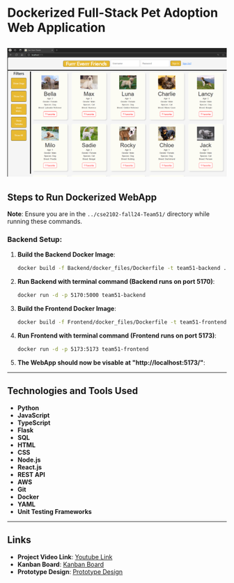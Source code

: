 # Dockerized Full-Stack Pet Adoption Web Application

![Frontend Snapshot](Frontend/Snapshots/Frontend.png "Frontend Preview")
---

## **Steps to Run Dockerized WebApp**

**Note**: Ensure you are in the `../cse2102-fall24-Team51/` directory while running these commands.

### **Backend Setup**:

1. **Build the Backend Docker Image**:
   ```bash
   docker build -f Backend/docker_files/Dockerfile -t team51-backend .

2. **Run Backend with terminal command (Backend runs on port 5170)**:
   ```bash
   docker run -d -p 5170:5000 team51-backend
   
3. **Build the Frontend Docker Image**:
   ```bash
   docker build -f Frontend/docker_files/Dockerfile -t team51-frontend .
   
4. **Run Frontend with terminal command (Frontend runs on port 5173)**:
   ```bash
   docker run -d -p 5173:5173 team51-frontend
   
5.  **The WebApp should now be visable at "http://localhost:5173/"**:

---
## **Technologies and Tools Used**
- **Python**
- **JavaScript**
- **TypeScript**
- **Flask**
- **SQL**
- **HTML**
- **CSS**
- **Node.js**
- **React.js**
- **REST API**
- **AWS**
- **Git**
- **Docker**
- **YAML**
- **Unit Testing Frameworks**

---

## **Links**
- **Project Video Link**: [Youtube Link](https://youtu.be/wL0esWZsHKM)  
- **Kanban Board**: [Kanban Board](https://trello.com/b/j8t0Ulvk/group-51-jira-kaban-board)  
- **Prototype Design**: [Prototype Design](https://www.figma.com/design/mKMWW1sIOVpuQKOlapBINQ/ishayu.ray)

